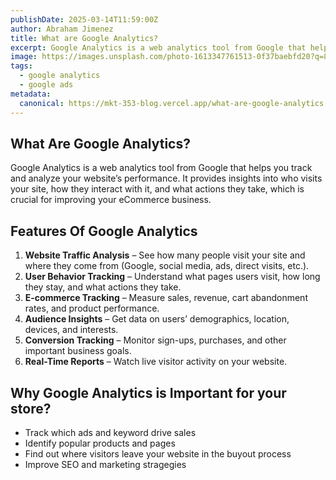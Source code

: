 ```yaml
---
publishDate: 2025-03-14T11:59:00Z
author: Abraham Jimenez
title: What are Google Analytics?
excerpt: Google Analytics is a web analytics tool from Google that helps you track and analyze your website’s performance.
image: https://images.unsplash.com/photo-1613347761513-0f37baebfd20?q=80&w=1074&auto=format&fit=crop&ixlib=rb-4.0.3&ixid=M3wxMjA3fDB8MHxwaG90by1wYWdlfHx8fGVufDB8fHx8fA%3D%3D
tags:
  - google analytics
  - google ads
metadata:
  canonical: https://mkt-353-blog.vercel.app/what-are-google-analytics
---
```


## What Are Google Analytics?

Google Analytics is a web analytics tool from Google that helps you track and analyze your website’s performance.
It provides insights into who visits your site, how they interact with it, and what actions they take, which is crucial
for improving your eCommerce business.

## Features Of Google Analytics

1. **Website Traffic Analysis** – See how many people visit your site and where they come from (Google, social media, ads, direct visits, etc.).
2. **User Behavior Tracking** – Understand what pages users visit, how long they stay, and what actions they take.
3. **E-commerce Tracking** – Measure sales, revenue, cart abandonment rates, and product performance.
4. **Audience Insights** – Get data on users’ demographics, location, devices, and interests.
5. **Conversion Tracking** – Monitor sign-ups, purchases, and other important business goals.
6. **Real-Time Reports** – Watch live visitor activity on your website.

## Why Google Analytics is Important for your store?

* Track which ads and keyword drive sales
* Identify popular products and pages
* Find out where visitors leave your website in the buyout process
* Improve SEO and marketing stragegies
